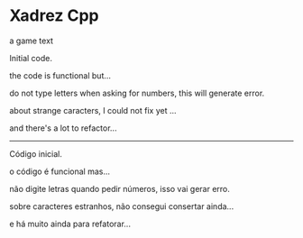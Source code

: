# Xadrez Cpp
 a game text

Initial code.

the code is functional but...

do not type letters when asking for numbers, this will generate error.

about strange caracters, I could not fix yet ...

and there's a lot to refactor...

--------------

Código inicial.

o código é funcional mas...

não digite letras quando pedir números, isso vai gerar erro.

sobre caracteres estranhos, não consegui consertar ainda...

e há muito ainda para refatorar...